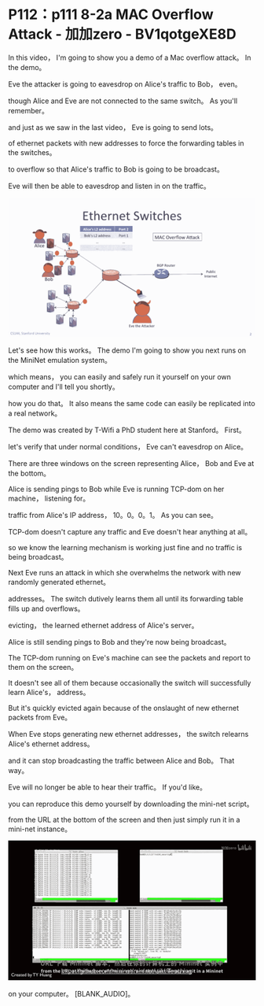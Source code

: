# P112：p111 8-2a MAC Overflow Attack - 加加zero - BV1qotgeXE8D

 In this video， I'm going to show you a demo of a Mac overflow attack。 In the demo。

 Eve the attacker is going to eavesdrop on Alice's traffic to Bob， even。

 though Alice and Eve are not connected to the same switch。 As you'll remember。

 and just as we saw in the last video， Eve is going to send lots。

 of ethernet packets with new addresses to force the forwarding tables in the switches。

 to overflow so that Alice's traffic to Bob is going to be broadcast。

 Eve will then be able to eavesdrop and listen in on the traffic。



![](img/45f155cb9492b3cf879c488ba5f1b1ec_1.png)

 Let's see how this works。 The demo I'm going to show you next runs on the MiniNet emulation system。

 which means， you can easily and safely run it yourself on your own computer and I'll tell you shortly。

 how you do that。 It also means the same code can easily be replicated into a real network。

 The demo was created by T-Wifi a PhD student here at Stanford。 First。

 let's verify that under normal conditions， Eve can't eavesdrop on Alice。

 There are three windows on the screen representing Alice， Bob and Eve at the bottom。

 Alice is sending pings to Bob while Eve is running TCP-dom on her machine， listening for。

 traffic from Alice's IP address， 10。0。0。1。 As you can see。

 TCP-dom doesn't capture any traffic and Eve doesn't hear anything at all。

 so we know the learning mechanism is working just fine and no traffic is being broadcast。

 Next Eve runs an attack in which she overwhelms the network with new randomly generated ethernet。

 addresses。 The switch dutively learns them all until its forwarding table fills up and overflows。

 evicting， the learned ethernet address of Alice's server。

 Alice is still sending pings to Bob and they're now being broadcast。

 The TCP-dom running on Eve's machine can see the packets and report to them on the screen。

 It doesn't see all of them because occasionally the switch will successfully learn Alice's， address。

 But it's quickly evicted again because of the onslaught of new ethernet packets from Eve。

 When Eve stops generating new ethernet addresses， the switch relearns Alice's ethernet address。

 and it can stop broadcasting the traffic between Alice and Bob。 That way。

 Eve will no longer be able to hear their traffic。 If you'd like。

 you can reproduce this demo yourself by downloading the mini-net script。

 from the URL at the bottom of the screen and then just simply run it in a mini-net instance。



![](img/45f155cb9492b3cf879c488ba5f1b1ec_3.png)

 on your computer。 [BLANK_AUDIO]。